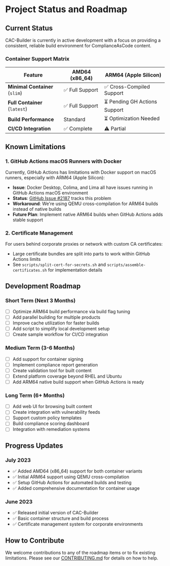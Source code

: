 # Project Status and Roadmap

## Current Status

CAC-Builder is currently in active development with a focus on providing a consistent, reliable build environment for ComplianceAsCode content.

### Container Support Matrix

| Feature | AMD64 (x86_64) | ARM64 (Apple Silicon) |
|---------|----------------|------------------------|
| **Minimal Container** (`slim`) | ✅ Full Support | ✅ Cross-Compiled Support |
| **Full Container** (`latest`) | ✅ Full Support | ⏳ Pending GH Actions Support |
| **Build Performance** | Standard | ⏳ Optimization Needed |
| **CI/CD Integration** | ✅ Complete | ⚠️ Partial |

## Known Limitations

### 1. GitHub Actions macOS Runners with Docker

Currently, GitHub Actions has limitations with Docker support on macOS runners, especially with ARM64 (Apple Silicon):

- **Issue**: Docker Desktop, Colima, and Lima all have issues running in GitHub Actions macOS environment
- **Status**: [GitHub Issue #2187](https://github.com/actions/runner-images/issues/2187) tracks this problem
- **Workaround**: We're using QEMU cross-compilation for ARM64 builds instead of native builds
- **Future Plan**: Implement native ARM64 builds when GitHub Actions adds stable support

### 2. Certificate Management

For users behind corporate proxies or network with custom CA certificates:

- Large certificate bundles are split into parts to work within GitHub Actions limits
- See `scripts/split-cert-for-secrets.sh` and `scripts/assemble-certificates.sh` for implementation details

## Development Roadmap

### Short Term (Next 3 Months)

- [ ] Optimize ARM64 build performance via build flag tuning
- [ ] Add parallel building for multiple products
- [ ] Improve cache utilization for faster builds
- [ ] Add script to simplify local development setup
- [ ] Create sample workflow for CI/CD integration

### Medium Term (3-6 Months)

- [ ] Add support for container signing
- [ ] Implement compliance report generation
- [ ] Create validation tool for built content
- [ ] Extend platform coverage beyond RHEL and Ubuntu
- [ ] Add ARM64 native build support when GitHub Actions is ready

### Long Term (6+ Months)

- [ ] Add web UI for browsing built content
- [ ] Create integration with vulnerability feeds
- [ ] Support custom policy templates
- [ ] Build compliance scoring dashboard
- [ ] Integration with remediation systems

## Progress Updates

### July 2023

- ✅ Added AMD64 (x86_64) support for both container variants
- ✅ Initial ARM64 support using QEMU cross-compilation
- ✅ Setup GitHub Actions for automated builds and testing
- ✅ Added comprehensive documentation for container usage

### June 2023

- ✅ Released initial version of CAC-Builder
- ✅ Basic container structure and build process
- ✅ Certificate management system for corporate environments

## How to Contribute

We welcome contributions to any of the roadmap items or to fix existing limitations. Please see our [CONTRIBUTING.md](./CONTRIBUTING.md) for details on how to help.
